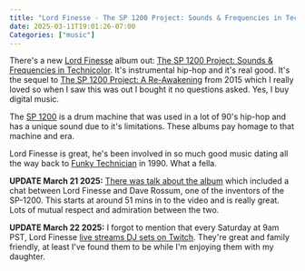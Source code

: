 ```yaml
---
title: "Lord Finesse - The SP 1200 Project: Sounds & Frequencies in Technicolor"
date: 2025-03-11T19:01:26-07:00
Categories: ["music"]
---
```


There's a new [Lord Finesse](https://en.wikipedia.org/wiki/Lord_Finesse) album out: [The SP 1200 Project: Sounds & Frequencies in Technicolor](https://lordfinesse.bandcamp.com/album/the-sp-1200-project-sounds-frequencies-in-technicolor). It's instrumental hip-hop and it's real good. It's the sequel to [The SP 1200 Project: A Re-Awakening](https://lordfinesse.bandcamp.com/album/the-sp-1200-project-a-re-awakening) from 2015 which I really loved so when I saw this was out I bought it no questions asked. Yes, I buy digital music.

The [SP 1200](https://en.wikipedia.org/wiki/E-mu_SP-1200) is a drum machine that was used in a lot of 90's hip-hop and has a unique sound due to it's limitations. These albums pay homage to that machine and era.

Lord Finesse is great, he's been involved in so much good music dating all the way back to [Funky Technician](https://en.wikipedia.org/wiki/Funky_Technician) in 1990. What a fella.

**UPDATE March 21 2025:** [There was talk about the album](https://youtu.be/oQ_hw_sUBek?si=TswOQiiBsbQLg2tM) which included a chat between Lord Finesse and Dave Rossum, one of the inventors of the SP-1200. This starts at around 51 mins in to the video and is really great. Lots of mutual respect and admiration between the two. 

**UPDATE March 22 2025:** I forgot to mention that every Saturday at 9am PST, Lord Finesse [live streams DJ sets on Twitch](https://twitch.tv/lordfinesseditc). They're great and family friendly, at least I've found them to be while I'm enjoying them with my daughter.
